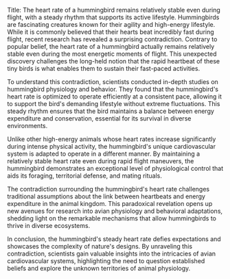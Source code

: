Title: The heart rate of a hummingbird remains relatively stable even during flight, with a steady rhythm that supports its active lifestyle.
Hummingbirds are fascinating creatures known for their agility and high-energy lifestyle. While it is commonly believed that their hearts beat incredibly fast during flight, recent research has revealed a surprising contradiction. Contrary to popular belief, the heart rate of a hummingbird actually remains relatively stable even during the most energetic moments of flight. This unexpected discovery challenges the long-held notion that the rapid heartbeat of these tiny birds is what enables them to sustain their fast-paced activities.

To understand this contradiction, scientists conducted in-depth studies on hummingbird physiology and behavior. They found that the hummingbird's heart rate is optimized to operate efficiently at a consistent pace, allowing it to support the bird's demanding lifestyle without extreme fluctuations. This steady rhythm ensures that the bird maintains a balance between energy expenditure and conservation, essential for its survival in diverse environments.

Unlike other high-energy animals whose heart rates increase significantly during intense physical activity, the hummingbird's unique cardiovascular system is adapted to operate in a different manner. By maintaining a relatively stable heart rate even during rapid flight maneuvers, the hummingbird demonstrates an exceptional level of physiological control that aids its foraging, territorial defense, and mating rituals.

The contradiction surrounding the hummingbird's heart rate challenges traditional assumptions about the link between heartbeats and energy expenditure in the animal kingdom. This paradoxical revelation opens up new avenues for research into avian physiology and behavioral adaptations, shedding light on the remarkable mechanisms that allow hummingbirds to thrive in diverse ecosystems.

In conclusion, the hummingbird's steady heart rate defies expectations and showcases the complexity of nature's designs. By unraveling this contradiction, scientists gain valuable insights into the intricacies of avian cardiovascular systems, highlighting the need to question established beliefs and explore the unknown territories of animal physiology.